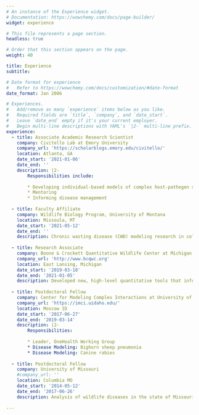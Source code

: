 ```yaml
---
# An instance of the Experience widget.
# Documentation: https://wowchemy.com/docs/page-builder/
widget: experience

# This file represents a page section.
headless: true

# Order that this section appears on the page.
weight: 40

title: Experience
subtitle:

# Date format for experience
#   Refer to https://wowchemy.com/docs/customization/#date-format
date_format: Jan 2006

# Experiences.
#   Add/remove as many `experience` items below as you like.
#   Required fields are `title`, `company`, and `date_start`.
#   Leave `date_end` empty if it's your current employer.
#   Begin multi-line descriptions with YAML's `|2-` multi-line prefix.
experience:
  - title: Associate Academic Research Scientist
    company: Civitello Lab at Emory University
    company_url: 'https://scholarblogs.emory.edu/civitello/'
    location: Atlanta, GA
    date_start: '2021-01-06'
    date_end: ''
    description: |2-
        Responsibilities include:
        
        * Developing individual-based models of complex host-pathogen systems
        * Mentoring
        * Informing disease management
        
  - title: Faculty Affiliate
    company: Wildlife Biology Program, University of Montana
    location: Missoula, MT
    date_start: '2021-05-12'
    date_end: ''
    description: Chronic wasting disease (CWD) modeling research in collaboration with University of Montana faculty and State Wildlife Agencies.
    
  - title: Research Associate
    company: Boone & Crockett Quantitative Wildlife Center at Michigan State University
    company_url: 'http://www.bcqwc.org'
    location: East Lansing, Michigan
    date_start: '2019-03-18'
    date_end: '2021-01-05'
    description: Developed new, high-level quantitative tools that informed wildlife disease management in Michigan and elsewhere. Specific focus was on chronic wasting disease  (CWD), an emerging disease of white-tailed deer. E.g.  https://rpubs.com/anyadoc/OvCWD_APR 
    
  - title: Postdoctoral Fellow
    company: Center for Modeling Complex Interactions at University of Idaho
    company_url: 'https://imci.uidaho.edu/'
    location: Moscow ID
    date_start: '2017-06-27'
    date_end: '2019-03-14'
    description: |2-
        Responsibilities:
        
        * Leader, OneHealth Working Group
        * Disease Modeling: Bighorn sheep pneumonia
        * Disease Modeling: Canine rabies
    
  - title: Postdoctoral Fellow
    company: University of Missouri
    #company_url: ''
    location: Columbia MO
    date_start: '2014-05-12'
    date_end: '2017-06-26'
    description: Analysis of wildlife diseases in the state of Missouri. Specific focus on CWD in white-tailed deer. Developed a model-based framework to support                surveillance and management of CWD.
    
---
```

